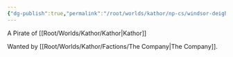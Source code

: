 ```yaml
---
{"dg-publish":true,"permalink":"/root/worlds/kathor/np-cs/windsor-deighton/","tags":["Kathor"]}
---
```


A Pirate of [[Root/Worlds/Kathor/Kathor\|Kathor]]

Wanted by [[Root/Worlds/Kathor/Factions/The Company\|The Company]].
